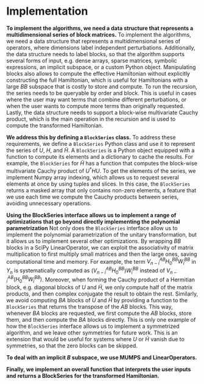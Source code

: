 # Implementation

**To implement the algorithms, we need a data structure that represents a
multidimensional series of block matrices.**
To implement the algorithms, we need a data structure that represents a
multidimensional series of operators, where dimensions label independent
perturbations.
Additionally, the data structure needs to label blocks, so that the algorithm
supports several forms of input, e.g. dense arrays, sparse matrices, symbolic
expressions, an implicit subspace, or a custom Python object.
Manipulating blocks also allows to compute the effective Hamiltonian without
explicitly constructing the full Hamiltonian, which is useful for Hamiltonians
with a large $BB$ subspace that is costly to store and compute.
To run the recursion, the series needs to be queryable by order and block.
This is useful in cases where the user may want terms that combine different
perturbations, or when the user wants to compute more terms than originally
requested.
Lastly, the data structure needs to support a block-wise multivariate Cauchy
product, which is the main operation in the recursion and is used to compute
the transformed Hamiltonian.

**We address this by defining a `BlockSeries` class.**
To address these requirements, we define a `BlockSeries` Python class and use
it to represent the series of $U$, $H$, and $\tilde{H}$.
A `BlockSeries` is a Python object equipped with a function to compute its
elements and a dictionary to cache the results.
For example, the `BlockSeries` for $\tilde{H}$ has a function that computes
the block-wise multivariate Cauchy product of $U^\dagger H U$.
To get the elements of the series, we implement Numpy array indexing,
which allows us to request several elements at once by using tuples and slices.
In this case, the `BlockSeries` returns a masked array that only contains
non-zero elements, a feature that we use each time we compute the Cauchy
products between series, avoiding unnecessary operations.

**Using the BlockSeries interface allows us to implement a range of
optimizations that go beyond directly implementing the polynomial
parametrization**
Not only does the `BlockSeries` interface allow us to implement the polynomial
parametrization of the unitary transformation, but it allows us to implement
several other optimizations.
By wrapping $BB$ blocks in a SciPy LinearOperator, we can exploit
the associativity of matrix multiplication to first multiply small matrices
and then the large ones, saving computational time and memory.
For example, the term $V_{n-i}^{AB} H_0^{BB} W_i^{BB}$ in $Y_n$ is
systematically computed as $(V_{n-i}^{AB} H_0^{BB}) W_i^{BB}$ instead of
$V_{n-i}^{AB} (H_0^{BB} W_i^{BB})$.
Moreover, when forming the Cauchy product of a Hermitian block, e.g.
diagonal blocks of $U$ and $\tilde{H}$, we only compute half of the matrix
products, and then complex conjugate the result to obtain the rest.
Similarly, we avoid computing $BA$ blocks of $U$ and $\tilde{H}$ by providing
a function to the `BlockSeries` that returns the transpose of the $AB$ blocks.
This way, whenever $BA$ blocks are requested, we first compute the $AB$ blocks,
store them, and then compute the $BA$ blocks directly.
This is only one example of how the `BlockSeries` interface allows us to
implement a symmetrized algorithm, and we leave other symmetries for future
work.
This is an extension that would be useful for systems where $U$ or $\tilde{H}$
vanish due to symmetries, so that the zero blocks can be skipped.

**To deal with an implicit $B$ subspace, we use MUMPS and LinearOperators.**

**Finally, we implement an overall function that interprets the user inputs and
returns a BlockSeries for the transformed Hamiltonian.**

